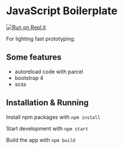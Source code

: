 # JavaScript Boilerplate

[![Run on Repl.it](https://repl.it/badge/github/bspeidel/js-boilerplate)](https://repl.it/github/bspeidel/js-boilerplate)

For lighting fast prototyping.

## Some features

- autoreload code with parcel
- bootstrap 4
- scss

## Installation & Running

Install npm packages with
`npm install`

Start development with
`npm start`

Build the app with
`npm build`